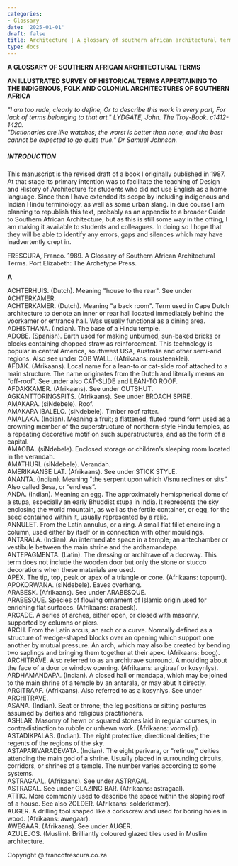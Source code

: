 ```yaml
---
categories:
- Glossary
date: '2025-01-01'
draft: false
title: Architecture | A glossary of southern african architectural terms
type: docs
---
```


**A GLOSSARY OF SOUTHERN AFRICAN ARCHITECTURAL TERMS**

**AN ILLUSTRATED SURVEY OF HISTORICAL TERMS APPERTAINING TO THE INDIGENOUS, FOLK AND COLONIAL ARCHITECTURES OF SOUTHERN AFRICA**

_"I am too rude, clearly to define, Or to describe this work in every part, For lack of terms belonging to that art." LYDGATE, John. The Troy-Book. c1412-1420.  
"Dictionaries are like watches; the worst is better than none, and the best cannot be expected to go quite true." Dr Samuel Johnson._

##### INTRODUCTION

This manuscript is the revised draft of a book I originally published in 1987. At that stage its primary intention was to facilitate the teaching of Design and History of Architecture for students who did not use English as a home language. Since then I have extended its scope by including indigenous and Indian Hindu terminology, as well as some urban slang. In due course I am planning to republish this text, probably as an appendix to a broader Guide to Southern African Architecture, but as this is still some way in the offing, I am making it available to students and colleagues. In doing so I hope that they will be able to identify any errors, gaps and silences which may have inadvertently crept in.

FRESCURA, Franco. 1989. A Glossary of Southern African Architectural Terms. Port Elizabeth: The Archetype Press.

**A**

ACHTERHUIS. (Dutch). Meaning "house to the rear". See under ACHTERKAMER.  
ACHTERKAMER. (Dutch). Meaning "a back room". Term used in Cape Dutch architecture to denote an inner or rear hall located immediately behind the voorkamer or entrance hall. Was usually functional as a dining area.  
ADHISTHANA. (Indian). The base of a Hindu temple.  
ADOBE. (Spanish). Earth used for making unburned, sun-baked bricks or blocks containing chopped straw as reinforcement. This technology is popular in central America, southwest USA, Australia and other semi-arid regions. Also see under COB WALL. ((Afrikaans: rousteenklei).  
AFDAK. (Afrikaans). Local name for a lean-to or cat-slide roof attached to a main structure. The name originates from the Dutch and literally means an “off-roof”. See under also CAT-SLIDE and LEAN-TO ROOF.  
AFDAKKAMER. (Afrikaans). See under OUTSHUT.  
AGKANTTORINGSPITS. (Afrikaans). See under BROACH SPIRE.  
AMAKAPA. (siNdebele). Roof.  
AMAKAPA IBALELO. (siNdebele). Timber roof rafter.  
AMALAKA. (Indian). Meaning a fruit; a flattened, fluted round form used as a crowning member of the superstructure of northern-style Hindu temples, as a repeating decorative motif on such superstructures, and as the form of a capital.  
AMAOBA. (siNdebele). Enclosed storage or children’s sleeping room located in the verandah.  
AMATHURI. (siNdebele). Verandah.  
AMERIKAANSE LAT. (Afrikaans). See under STICK STYLE.  
ANANTA. (Indian). Meaning "the serpent upon which Visnu reclines or sits”. Also called Sesa, or “endless”.  
ANDA. (Indian). Meaning an egg. The approximately hemispherical dome of a stupa, especially an early Bhuddist stupa in India. It represents the sky enclosing the world mountain, as well as the fertile container, or egg, for the seed contained within it, usually represented by a relic.  
ANNULET. From the Latin annulus, or a ring. A small flat fillet encircling a column, used either by itself or in connection with other mouldings.  
ANTARALA. (Indian). An intermediate space in a temple; an antechamber or vestibule between the main shrine and the ardhamandapa.  
ANTEPAGMENTA. (Latin). The dressing or architrave of a doorway. This term does not include the wooden door but only the stone or stucco decorations when these materials are used.  
APEX. The tip, top, peak or apex of a triangle or cone. (Afrikaans: toppunt).  
APOKORWANA. (siNdebele). Eaves overhang.  
ARABESK. (Afrikaans). See under ARABESQUE.  
ARABESQUE. Species of flowing ornament of Islamic origin used for enriching flat surfaces. (Afrikaans: arabesk).  
ARCADE. A series of arches, either open, or closed with masonry, supported by columns or piers.  
ARCH. From the Latin arcus, an arch or a curve. Normally defined as a structure of wedge-shaped blocks over an opening which support one another by mutual pressure. An arch, which may also be created by bending two saplings and bringing them together at their apex. (Afrikaans: boog).  
ARCHITRAVE. Also referred to as an architrave surround. A moulding about the face of a door or window opening. (Afrikaans: argitraaf or kosynlys).  
ARDHAMANDAPA. (Indian). A closed hall or mandapa, which may be joined to the main shrine of a temple by an antarala, or may abut it directly.  
ARGITRAAF. (Afrikaans). Also referred to as a kosynlys. See under ARCHITRAVE.  
ASANA. (Indian). Seat or throne; the leg positions or sitting postures assumed by deities and religious practitioners.  
ASHLAR. Masonry of hewn or squared stones laid in regular courses, in contradistinction to rubble or unhewn work. (Afrikaans: vormklip).  
ASTADIKPALAS. (Indian). The eight protective, directional deities; the regents of the regions of the sky.  
ASTAPARIVARADEVATA. (Indian). The eight parivara, or "retinue," deities attending the main god of a shrine. Usually placed in surrounding circuits, corridors, or shrines of a temple. The number varies according to some systems.  
ASTRAGAAL. (Afrikaans). See under ASTRAGAL.  
ASTRAGAL. See under GLAZING BAR. (Afrikaans: astragaal).  
ATTIC. More commonly used to describe the space within the sloping roof of a house. See also ZOLDER. (Afrikaans: solderkamer).  
AUGER. A drilling tool shaped like a corkscrew and used for boring holes in wood. (Afrikaans: awegaar).  
AWEGAAR. (Afrikaans). See under AUGER.  
AZULEJOS. (Muslim). Brilliantly coloured glazed tiles used in Muslim architecture.

Copyright @ francofrescura.co.za